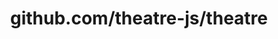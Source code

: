 ---
layout: post
title: github.com/theatre-js/theatre
categories: link
tags: [انگلیسی, برنامه‌نویسی]
---